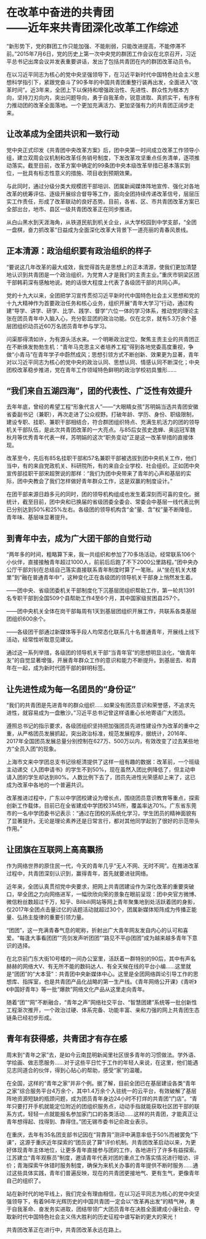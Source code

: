 # 在改革中奋进的共青团<br/>——近年来共青团深化改革工作综述

“新形势下，党的群团工作只能加强、不能削弱，只能改进提高，不能停滞不前。”2015年7月6日，党的历史上第一次中央党的群团工作会议在北京召开，习近平总书记出席会议并发表重要讲话，发出了包括共青团在内的群团改革动员令。

在以习近平同志为核心的党中央坚强领导下，在习近平新时代中国特色社会主义思想科学指引下，紧跟党奋斗了90多年的中国共青团重整行装再出发，全面进入“改革时间”。近3年来，全团上下以保持和增强政治性、先进性、群众性为根本方向，坚持刀刃向内，突出问题导向，勇于自我革命，锐意进取、真抓实干，有序有力推动团的改革全面落地。一个更加充满活力、更加坚强有力的共青团正阔步走来。

## 让改革成为全团共识和一致行动

党中央正式印发《共青团中央改革方案》后，团中央第一时间成立改革工作领导小组，建立双周会议机制和改革任务销号制度，下发改革攻坚重点任务清单，逐项推动落实。截至目前，改革方案中确定的99条团中央本级改革举措已基本落实到位，一批具有标志性意义的措施、项目收到预期效果。

与此同时，通过分级分类大规模团干部培训、团属新闻媒体阵地宣传、强化对各地改革的统筹评估、逐级开展综合督导等工作，面向全团持续传递改革信号，层层压实工作责任，形成了改革联动的良好态势。目前，各省、区、市共青团改革方案已全部出台，地市、县区一级共青团改革正在同步推进。

从白山黑水到天涯海角，从铁道民航到机关企业，从大学校园到中学支部，“全团一盘棋，奋力抓改革”日益成为全面深化改革大背景下一道亮丽的青春风景线。

## 正本清源：政治组织要有政治组织的样子

“要说这几年改革的最大成效，我觉得首先是思想上的正本清源，使我们更加清楚地认识到共青团是一个政治组织，为党育人才是我们的主责主业。”重庆市铜梁区团干部韩莉深有感触地说。她的话很大程度上代表了各级团干部的共同心声。

党的十九大以来，全团把学习宣传贯彻习近平新时代中国特色社会主义思想和党的十九大精神作为首要政治任务和核心业务，组织开展“青年大学习”行动，通过构建“导学、讲学、研学、比学、践学、督学”六位一体的学习体系，推动党的理论主张在团员青年中入脑入心，充分彰显团的政治功能。仅在北京，就有5.3万余个基层团组织动员近60万名团员青年参与学习。

问渠那得清如许，为有源头活水来。一个明晰政治定位、聚焦主责主业的共青团正在不断焕发勃勃生机：“青年马克思主义者培养工程”得到各地党委高度重视，争做“小青马”在青年学子中蔚然成风；思想引领方式不断创新、效果更为显著，青年对以习近平同志为核心的党中央的政治认同、思想认同、情感认同不断深化；中央团校改革稳步推进，党在青年工作领域特色鲜明的政治学校初具雏形……

## “我们来自五湖四海”，团的代表性、广泛性有效提升

去年年底，曾经的希望工程“形象代言人”——“大眼睛女孩”苏明娟当选共青团安徽省委副书记（兼职），再次走进了公众视野。打破年龄、学历、身份、职级限制，建设专职、挂职、兼职干部相结合，符合群团组织特点、充满生机活力的团的领导机关干部队伍，是此次共青团改革的一大亮点。与85后女孩史逸蝉、奥运冠军魏秋月等优秀青年代表一样，苏明娟的这次“职务变动”正是这一改革举措的直接体现。

改革至今，先后有85名挂职干部和57名兼职干部被选拔到团中央机关工作，他们当中，有的来自党政机关、科研院所，有的来自企业学校、社会组织。正如团中央宣传部挂职干部宋超贺说的那样：“我们为团中央带来了青年的心声和基层的实际，团中央教会了我们怎样做好青年群众工作，这是双赢的制度设计。”

在团干部来源日趋多元的同时，团的领导机构组成也发生着深刻而可喜的变化。据统计，截至目前，团中央和已换届的省级团委全委会、常委会中基层一线代表比例已分别达到50%和25%左右。各级团的领导机构含“金”量、含“权”量不断降低，青年味、基层味显著提升。

## 到青年中去，成为广大团干部的自觉行动

“两年多的时间，粗略算下来，我一共组织和参加了70多场活动，经常联系106个小伙伴，直接接触青年超过1000人，前前后后跑了不下2000公里路程。”团中央办公厅干部刘钊在总结自己落实直接联系青年制度时算了一笔账。从“坐在机关大楼里”到“融在普通青年中”，这种变化正在各级团的领导机关干部身上悄然发生着。

——团中央、省级团委机关干部制度化下沉基层团组织帮助工作，第一轮共1391名专职干部到全国509个县帮助工作4至6个月，其中国家级贫困县257个。

——团中央机关全体在岗干部每周有1天到基层团组织开展工作，共联系各类基层团组织600余个。

——各级团干部通过新媒体等手段人均常态化联系几十名普通青年，开展线上线下活动，经常性听取意见建议。

通过这一系列举措，各级团的领导机关干部“当青年官”的思想明显淡化，“做青年友”的自觉显著增强，开展青年群众工作的意识和能力不断提升。到基层去、和青年在一起，成为新时代团干部的鲜明标签。

## 让先进性成为每一名团员的“身份证”

“我们的共青团是先进青年的群众组织……如果没有团员意识和荣誉感，不追求先进性，就容易成为一盘散沙。”习近平总书记曾这样语重心长地寄语广大团员。

遵照总书记的指示要求，各级团组织坚持把加强团员先进性建设作为改革的重中之重，从严格团员发展抓起，突出政治标准，规范发展程序，据统计，2016年、2017年全国团员发展总量分别控制在627万、500万以内，有效改变了过去某些地方“全员入团”的现象。

上海市文来中学团总支书记徐枢清提供了这样一组有趣的数据：改革前，一个班级主动递交《入团申请书》的学生不到50%，现在虽然入团比例降低了，但主动申请入团的学生却达到80%。人数比例下去了，团员先进性光荣感却上来了，这已成为改革中各地的一个普遍共识。

改革推进过程中，广东以中学团校建设为增长点，围绕团员意识教育等重点，探索创新工作载体，目前已在全省建成中学团校3145所，覆盖率达70%。广东省东莞市的一名中学团委书记表示：“通过在团校的系统化学习，学生团员的精神面貌有了显著提升。无论是理论素养还是日常言行，都对其他同学起到了很好的示范带头作用。”

## 让团旗在互联网上高高飘扬

作为网络世界的原住民一代，今天的青年几乎“无人不网、无时不网”。在推进改革过程中，共青团深刻认识到，赢得青年，首先就要进驻网络。

近年来，全团认真贯彻党中央要求，把网上共青团建设作为深化改革的重要突破口，举全团之力向网络进军，一幅欣欣向荣的景象在眼前呈现：团中央官方微博、微信粉丝数超过千万，知乎、Bilibili网站等网上青年聚集地到处活跃着团的身影，仅2017年全团点击量过亿的话题活动就超过30个，团属新媒体矩阵成为传播正能量、弘扬主旋律的重要引领力量。

“团团”，这一充满青春气息的昵称，折射出广大青年网友发自内心的认可和喜爱。“每逢大事看团团”“亮剑发声听团团”“路见不平@团团”成为越来越多青年下意识的选择。

在北京前门东大街10号楼的一间办公室里，活跃着一群特别的90后，其中有声名赫赫的网络大V、有无所不能的数码达人、有全天候在线的平台小编……这里就是“团团”的“大本营”：共青团中央新媒体中心。这里是全团网络舆论引导工作的思想库、指挥室，也是共青团产品化战略的第一生产线。《青年网络公开课》《青听》《中国好青年》等一批“爆款”网络文化产品从这里走向青年。

随着“团”“网”不断融合，“青年之声”网络社交平台、“智慧团建”系统等一批创新性工程渐次推开，一个政治过硬、体系完备、功能丰富、亲和力强的网上共青团生态链条已经初步形成。

## 青年有获得感，共青团才有存在感

周末到“青年之家”去，是如今云南昆明新闻里社区很多青年的习惯做法。学外语、学绘画、做志愿服务……对于这些平日忙于工作的年轻人来说，在这里，他们能遇见志同道合的伙伴，得到心贴心的帮助，感受“家”的温暖。

在全国，这样的“青年之家”并非个例。据了解，目前全团已在基层建设各类“青年之家”综合服务平台4万余个，其中1.4万余个入驻统一的云平台，有效破解了基层阵地资源短缺的瓶颈问题，成为团员青年身边24小时不打烊的共青团“门店”。“青年只要打开手机就能定位附近的团组织服务点，动动手指就能获取社区团干部的联系方式，轻轻一点就能报名参加家门口的各类活动……这样的共青团，才能真正让青年想得起、找得到、靠得住。”团无锡市委书记俞政业表示。

在重庆，去年有35名团支部书记因在“背靠背”测评中满意率低于50%而被罢免“下课”，这源于重庆近年探索的“团员说了算”评价机制。共青团改革启动以来，为更好体现青年主体地位，让更多青年直接参与团的工作，各地进行了许多有益探索。江苏建立“青年观察员”制度，邀请青年代表对团的重点工作落实情况进行暗访、评价；青海探索午休错时服务制度，确保为来机关办事的青年提供不断时服务……通过这些具体实践，青年们普遍反映，现在的共青团更接地气、更有生气，更像青年自己的组织了。

站在新时代的地平线上，我们完全有理由相信，在以习近平同志为核心的党中央坚强领导下，有着96年光辉历史的中国共青团一定会以“改革再出发”的精气神，勇于自我革命、奋发务实进取，团结带领广大团员青年在决胜全面建成小康社会、夺取新时代中国特色社会主义伟大胜利的历史征程中谱写新的更大的荣光！

共青团改革正在进行中，共青团改革永远在路上。
